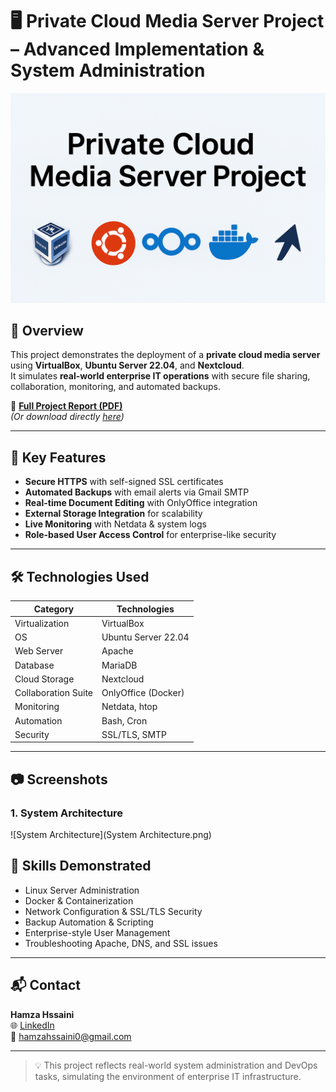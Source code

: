 # 🖥️ Private Cloud Media Server Project – Advanced Implementation & System Administration

![Project Banner](banner.png)

## 📌 Overview
This project demonstrates the deployment of a **private cloud media server** using **VirtualBox**, **Ubuntu Server 22.04**, and **Nextcloud**.  
It simulates **real-world enterprise IT operations** with secure file sharing, collaboration, monitoring, and automated backups.

📄 **[Full Project Report (PDF)](Private%20Cloud%20Media%20Server%20Project%20V1.pdf)**  
*(Or download directly [here](https://github.com/hamzahssaini/private-cloud-media-server/raw/main/Private%20Cloud%20Media%20Server%20Project%20V1.pdf))*

---

## 🚀 Key Features
- **Secure HTTPS** with self-signed SSL certificates
- **Automated Backups** with email alerts via Gmail SMTP
- **Real-time Document Editing** with OnlyOffice integration
- **External Storage Integration** for scalability
- **Live Monitoring** with Netdata & system logs
- **Role-based User Access Control** for enterprise-like security

---

## 🛠️ Technologies Used
| Category              | Technologies |
|-----------------------|--------------|
| Virtualization        | VirtualBox |
| OS                    | Ubuntu Server 22.04 |
| Web Server            | Apache |
| Database              | MariaDB |
| Cloud Storage         | Nextcloud |
| Collaboration Suite   | OnlyOffice (Docker) |
| Monitoring            | Netdata, htop |
| Automation            | Bash, Cron |
| Security              | SSL/TLS, SMTP |

---
## 📷 Screenshots

### 1. System Architecture
![System Architecture](System Architecture.png)


## 🎯 Skills Demonstrated
- Linux Server Administration
- Docker & Containerization
- Network Configuration & SSL/TLS Security
- Backup Automation & Scripting
- Enterprise-style User Management
- Troubleshooting Apache, DNS, and SSL issues

---

## 📬 Contact
**Hamza Hssaini**  
🌐 [LinkedIn](https://www.linkedin.com/in/hamza-hssaini)  
📧 hamzahssaini0@gmail.com

---

> 💡 This project reflects real-world system administration and DevOps tasks, simulating the environment of enterprise IT infrastructure.
